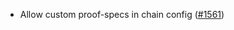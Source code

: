 - Allow custom proof-specs in chain config
  ([#1561](https://github.com/informalsystems/ibc-rs/issues/1561))